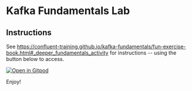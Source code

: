 # Kafka Fundamentals Lab

## Instructions

See https://confluent-training.github.io/kafka-fundamentals/fun-exercise-book.html#_deeper_fundamentals_activity for instructions -- using the button below to access. 

[![Open in Gitpod](https://gitpod.io/button/open-in-gitpod.svg)](https://gitpod.io/#https://github.com/doughogan/fun-gitpod)


Enjoy!



